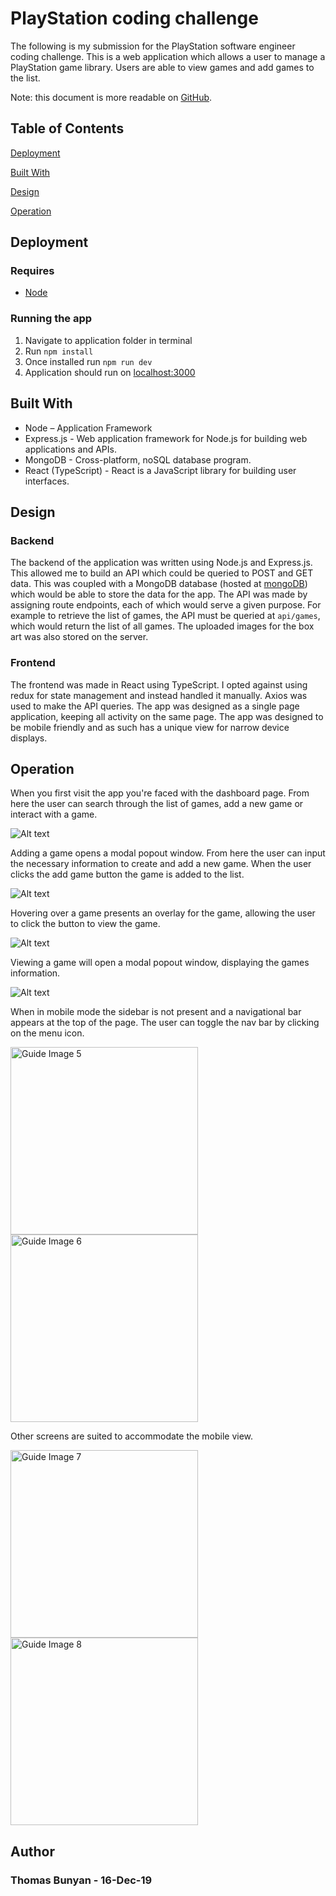 # PlayStation coding challenge

The following is my submission for the PlayStation software engineer coding challenge. This is a web application which allows a user to manage a PlayStation game library. Users are able to view games and add games to the list.

Note: this document is more readable on [GitHub](https://github.com/thomasbunyan/playstation). 

## Table of Contents

[Deployment](https://github.com/thomasbunyan/playstation#deployment)

[Built With](https://github.com/thomasbunyan/playstation#built-with)

[Design](https://github.com/thomasbunyan/playstation#design)

[Operation](https://github.com/thomasbunyan/playstation#operation)

## Deployment

### Requires

- [Node](https://nodejs.org/en/)

### Running the app

1. Navigate to application folder in terminal
2. Run `npm install`
3. Once installed run `npm run dev`
4. Application should run on [localhost:3000](http://localhost:3000)

## Built With

- Node – Application Framework
- Express.js - Web application framework for Node.js for building web applications and APIs.
- MongoDB - Cross-platform, noSQL database program.
- React (TypeScript) - React is a JavaScript library for building user interfaces.

## Design

### Backend

The backend of the application was written using Node.js and Express.js. This allowed me to build an API which could be queried to POST and GET data. This was coupled with a MongoDB database (hosted at [mongoDB](https://cloud.mongodb.com/)) which would be able to store the data for the app. The API was made by assigning route endpoints, each of which would serve a given purpose. For example to retrieve the list of games, the API must be queried at `api/games`, which would return the list of all games. The uploaded images for the box art was also stored on the server.

### Frontend

The frontend was made in React using TypeScript. I opted against using redux for state management and instead handled it manually. Axios was used to make the API queries. The app was designed as a single page application, keeping all activity on the same page. The app was designed to be mobile friendly and as such has a unique view for narrow device displays.

## Operation

When you first visit the app you're faced with the dashboard page. From here the user can search through the list of games, add a new game or interact with a game.

![Alt text](https://imgur.com/p3YzFL1.png "Guide Image 1")

Adding a game opens a modal popout window. From here the user can input the necessary information to create and add a new game. When the user clicks the add game button the game is added to the list.

![Alt text](https://imgur.com/RvbkEhX.png "Guide Image 2")

Hovering over a game presents an overlay for the game, allowing the user to click the button to view the game.

![Alt text](https://imgur.com/LpryBbY.png "Guide Image 3")

Viewing a game will open a modal popout window, displaying the games information.

![Alt text](https://imgur.com/9jwKyPy.png "Guide Image 4")

When in mobile mode the sidebar is not present and a navigational bar appears at the top of the page. The user can toggle the nav bar by clicking on the menu icon.

<img src="https://imgur.com/hKH2IJ2.png" alt="Guide Image 5" width="300"/>
<img src="https://imgur.com/zWC6ttj.png" alt="Guide Image 6" width="300"/>

Other screens are suited to accommodate the mobile view.

<img src="https://imgur.com/FHrCaWb.png" alt="Guide Image 7" width="300"/>
<img src="https://imgur.com/IAFniCZ.png" alt="Guide Image 8" width="300"/>

## Author

### Thomas Bunyan - 16-Dec-19
